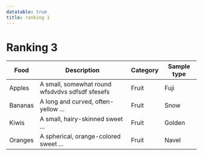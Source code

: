 ```yaml
---
datatable: true
title: ranking 1
---
```


<script src="https://code.jquery.com/jquery-3.6.0.js" integrity="sha256-H+K7U5CnXl1h5ywQfKtSj8PCmoN9aaq30gDh27Xc0jk=" crossorigin="anonymous"></script>
<script type="text/javascript" src="https://cdn.datatables.net/v/dt/dt-1.12.1/datatables.min.js"></script>
<script src="/assets/js/table.js"></script>

<link rel="stylesheet" type="text/css" href="https://cdn.datatables.net/v/dt/dt-1.12.1/datatables.min.css"/>

# Ranking 3

<div class="tables-begin"></div>

Food    | Description                           | Category | Sample type
------- | ------------------------------------- | -------- | -----------
Apples  | A small, somewhat round wfsdvdvs sdfsdf sfesefs | Fruit    | Fuji
Bananas | A long and curved, often-yellow ...   | Fruit    | Snow
Kiwis   | A small, hairy-skinned sweet ...      | Fruit    | Golden
Oranges | A spherical, orange-colored sweet ... | Fruit    | Navel

<div class="tables-end"></div>

<script>
$(document).ready( function() {
   $('div.tables-begin').nextUntil("table", 'div.tables-end').DataTable();
})();
</script>
